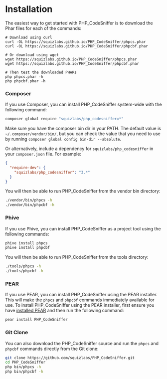 # Installation

The easiest way to get started with PHP_CodeSniffer is to download the Phar files for each of the commands:

```
# Download using curl
curl -OL https://squizlabs.github.io/PHP_CodeSniffer/phpcs.phar
curl -OL https://squizlabs.github.io/PHP_CodeSniffer/phpcbf.phar

# Or download using wget
wget https://squizlabs.github.io/PHP_CodeSniffer/phpcs.phar
wget https://squizlabs.github.io/PHP_CodeSniffer/phpcbf.phar

# Then test the downloaded PHARs
php phpcs.phar -h
php phpcbf.phar -h
```

### Composer

If you use Composer, you can install PHP_CodeSniffer system-wide with the following command:

```bash
composer global require "squizlabs/php_codesniffer=*"
```

Make sure you have the composer bin dir in your PATH. The default value is `~/.composer/vendor/bin/`, but you can check the value that you need to use by running `composer global config bin-dir --absolute`.

Or alternatively, include a dependency for `squizlabs/php_codesniffer` in your `composer.json` file. For example:

```json
{
  "require-dev": {
    "squizlabs/php_codesniffer": "3.*"
  }
}
```

You will then be able to run PHP_CodeSniffer from the vendor bin directory:

```bash
./vendor/bin/phpcs -h
./vendor/bin/phpcbf -h
```

### Phive

If you use Phive, you can install PHP_CodeSniffer as a project tool using the following commands:

```bash
phive install phpcs
phive install phpcbf
```

You will then be able to run PHP_CodeSniffer from the tools directory:

```bash
./tools/phpcs -h
./tools/phpcbf -h
```

### PEAR

If you use PEAR, you can install PHP_CodeSniffer using the PEAR installer. This will make the `phpcs` and `phpcbf` commands immediately available for use. To install PHP_CodeSniffer using the PEAR installer, first ensure you have [installed PEAR](http://pear.php.net/manual/en/installation.getting.php) and then run the following command:

```bash
pear install PHP_CodeSniffer
```

### Git Clone

You can also download the PHP_CodeSniffer source and run the `phpcs` and `phpcbf` commands directly from the Git clone:

```bash
git clone https://github.com/squizlabs/PHP_CodeSniffer.git
cd PHP_CodeSniffer
php bin/phpcs -h
php bin/phpcbf -h
```
